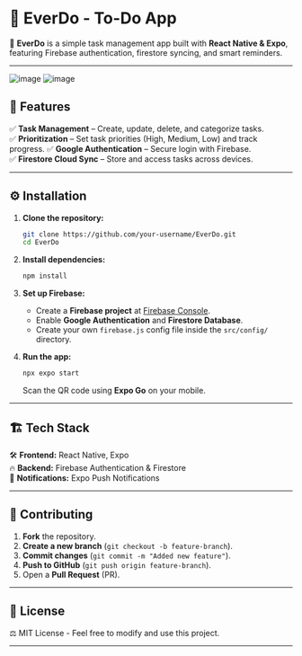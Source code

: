 
# 📌 **EverDo - To-Do App**  
🚀 **EverDo** is a simple task management app built with **React Native & Expo**, featuring Firebase authentication, firestore syncing, and smart reminders.  

---
![image](https://github.com/user-attachments/assets/ec63d904-e9e1-424d-9ac1-e3ec03ed3cbc) ![image](https://github.com/user-attachments/assets/7f932f2c-2e84-4e08-8704-1b9e15c6a91f)

## 🎯 **Features**
✅ **Task Management** – Create, update, delete, and categorize tasks.  
✅ **Prioritization** – Set task priorities (High, Medium, Low) and track progress.
✅ **Google Authentication** – Secure login with Firebase.  
✅ **Firestore Cloud Sync** – Store and access tasks across devices.  

---

## ⚙️ **Installation**
1. **Clone the repository:**  
   ```sh
   git clone https://github.com/your-username/EverDo.git
   cd EverDo
   ```
2. **Install dependencies:**  
   ```sh
   npm install
   ```
3. **Set up Firebase:**  
   - Create a **Firebase project** at [Firebase Console](https://console.firebase.google.com/).  
   - Enable **Google Authentication** and **Firestore Database**.  
   - Create your own `firebase.js` config file inside the `src/config/` directory.  

4. **Run the app:**  
   ```sh
   npx expo start
   ```
   Scan the QR code using **Expo Go** on your mobile.

---

## 🏗 **Tech Stack**
🛠 **Frontend:** React Native, Expo  
🔥 **Backend:** Firebase Authentication & Firestore  
🔔 **Notifications:** Expo Push Notifications  

---

## 🤝 **Contributing**
1. **Fork** the repository.  
2. **Create a new branch** (`git checkout -b feature-branch`).  
3. **Commit changes** (`git commit -m "Added new feature"`).  
4. **Push to GitHub** (`git push origin feature-branch`).  
5. Open a **Pull Request** (PR).  

---

## 📜 **License**
⚖️ MIT License - Feel free to modify and use this project.  

---

